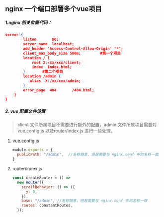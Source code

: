 ## nginx 一个端口部署多个vue项目

##### 1.nginx 相关位置代码：

```json
server {
        listen       80;
        server_name  localhost;
        add_header 'Access-Control-Allow-Origin' '*';
        client_max_body_size 500m; 　　　　 #第一个项目
        location / {
            root X:/xx/xxx/client;
            index  index.html;
        }　　　　 #第二个项目　
        location /admin {
           alias  X:/xx/xxx/admin;
        }
        error_page  404       /404.html;
    }
}
```

##### 2. vue 配置文件设置

> client 文件所属项目不需要进行额外的配置，admin 文件所属项目需要对 vue.config.js 以及router/index.js 进行一些处理。

1. vue.config.js 

   ```js
   module.exports = {
     publicPath: "/admin",  //名称随意，但是需要与 nginx.conf 中的名称一致
   }
   ```

2. router/index.js

   ```js
   const createRouter = () =>
     new Router({
       scrollBehavior: () => ({
         y: 0,
       }),
       base: "/admin", //名称随意，但是需要与 nginx.conf 中的名称一致
       routes: constantRoutes,
     });
   ```

   

